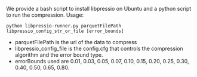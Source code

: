 We provide a bash script to install libpressio on Ubuntu and a python script to run the compression. 
Usage: 

``python libpressio-runner.py parquetFilePath libpressio_config_str_or_file [error_bounds]``

* parquetFilePath is the url of the data to compress
* libpressio_config_file is the config.cfg that controls the compression algorithm and the error bound type.
* errorBounds used are 0.01, 0.03, 0.05, 0.07, 0.10, 0.15, 0.20, 0.25, 0.30, 0.40, 0.50, 0.65, 0.80. 